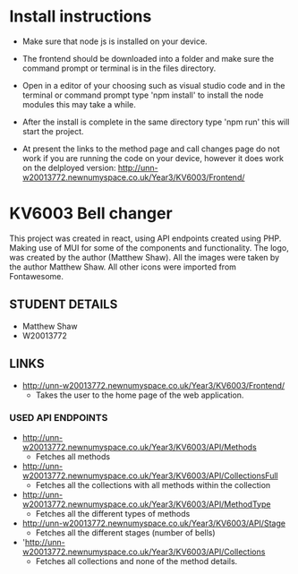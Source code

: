 # Install instructions
- Make sure that node js is installed on your device.

- The frontend should be downloaded into a folder and make sure the command prompt or terminal is in the files directory.

- Open in a editor of your choosing such as visual studio code and in the terminal or command prompt type 'npm install' to install the node modules this may take a while.

- After the install is complete in the same directory type 'npm run' this will start the project.

- At present the links to the method page and call changes page do not work if you are running the code on your device, however it does work on the delployed version: http://unn-w20013772.newnumyspace.co.uk/Year3/KV6003/Frontend/


# KV6003 Bell changer

This project was created in react, using API endpoints created using
PHP. Making use of MUI for some of the components and functionality.
The logo, was created by the author (Matthew Shaw).
All the images were taken by the author Matthew Shaw.
All other icons were imported from Fontawesome.


## STUDENT DETAILS

- Matthew Shaw
- W20013772


## LINKS

- http://unn-w20013772.newnumyspace.co.uk/Year3/KV6003/Frontend/
    - Takes the user to the home page of the web application.


### USED API ENDPOINTS

- http://unn-w20013772.newnumyspace.co.uk/Year3/KV6003/API/Methods
    - Fetches all methods
- http://unn-w20013772.newnumyspace.co.uk/Year3/KV6003/API/CollectionsFull
    - Fetches all the collections with all methods within the collection
- http://unn-w20013772.newnumyspace.co.uk/Year3/KV6003/API/MethodType
    - Fetches all the different types of methods
- http://unn-w20013772.newnumyspace.co.uk/Year3/KV6003/API/Stage
    - Fetches all the different stages (number of bells)
- 'http://unn-w20013772.newnumyspace.co.uk/Year3/KV6003/API/Collections
    - Fetches all collections and none of the method details.